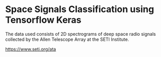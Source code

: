 # Space Signals Classification using Tensorflow Keras

The data used consists of 2D spectrograms of deep space radio signals collected by the Allen Telescope Array at the SETI Institute.

https://www.seti.org/ata
